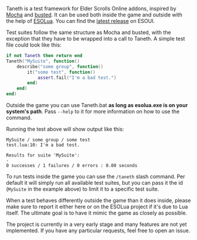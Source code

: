 <!--
SPDX-FileCopyrightText: 2023 sirinsidiator

SPDX-License-Identifier: Artistic-2.0
-->

Taneth is a test framework for Elder Scrolls Online addons, inspired by [Mocha](https://mochajs.org/) and [busted](https://lunarmodules.github.io/busted/).
It can be used both inside the game and outside with the help of [ESOLua](https://github.com/sirinsidiator/ESOLua). You can find the [latest release](https://www.esoui.com/downloads/info3584-Taneth-TestingFramwork.html) on ESOUI.

Test suites follow the same structure as Mocha and busted, with the exception that they have to be wrapped into a call to Taneth. A simple test file could look like this:
```lua
if not Taneth then return end
Taneth("MySuite", function()
    describe("some group", function()
        it("some test", function()
            assert.fail("I'm a bad test.")
        end)
    end)
end)
```

Outside the game you can use Taneth.bat **as long as esolua.exe is on your system's path**.
Pass `--help` to it for more information on how to use the command.

Running the test above will show output like this:
```
MySuite / some group / some test
test.lua:10: I'm a bad test.

Results for suite 'MySuite':
-
0 successes / 1 failures / 0 errors : 0.00 seconds
```

To run tests inside the game you can use the `/taneth` slash command.
Per default it will simply run all available test suites, but you can pass it the id (`MySuite` in the example above) to limit it to a specific test suite.

When a test behaves differently outside the game than it does inside, please make sure to report it either here or on the ESOLua project if it's due to Lua itself. The ultimate goal is to have it mimic the game as closely as possible.

The project is currently in a very early stage and many features are not yet implemented.
If you have any particular requests, feel free to open an issue.